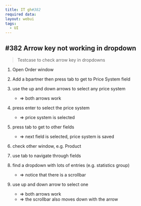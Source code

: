 ```yaml
---
title: IT gh#382
required data:
layout: webui
tags:
  - UI
---
```

## #382 Arrow key not working in dropdown

> Testcase to check arrow key in dropdowns

1. Open Order window 

2. Add a bpartner then press tab to get to Price System field
	
3. use the up and down arrows to select any price system
	* => both arrows work
	
4. press enter to select the price system
	* => price system is selected
	
5. press tab to get to other fields
	* => next field is selected, price system is saved
	
6. check other window, e.g. Product

7. use tab to navigate through fields

8. find a dropdown with lots of entries (e.g. statistics group)
	* => notice that there is a scrollbar

9. use up and down arrow to select one 
	* => both arrows work
	* => the scrollbar also moves down with the arrow

